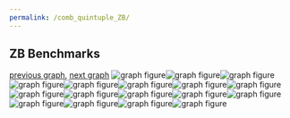 ```yaml
---
permalink: /comb_quintuple_ZB/
---
```



## ZB Benchmarks

[previous graph](../comb_quintuple_SORTD/), [next graph](../single_and_doubles/)
![graph figure](./images/quintuple/ZB/ZB-A_box.png)![graph figure](./images/quintuple/ZB/ZB-AVL_box.png)![graph figure](./images/quintuple/ZB/ZB-CYPHERD_box.png)![graph figure](./images/quintuple/ZB/ZB-EGG_box.png)![graph figure](./images/quintuple/ZB/ZB-F_box.png)![graph figure](./images/quintuple/ZB/ZB-FACE_box.png)![graph figure](./images/quintuple/ZB/ZB-FLOYD_box.png)![graph figure](./images/quintuple/ZB/ZB-H_box.png)![graph figure](./images/quintuple/ZB/ZB-JSOND_box.png)![graph figure](./images/quintuple/ZB/ZB-K_box.png)![graph figure](./images/quintuple/ZB/ZB-O_box.png)![graph figure](./images/quintuple/ZB/ZB-PDFD_box.png)![graph figure](./images/quintuple/ZB/ZB-RB_box.png)![graph figure](./images/quintuple/ZB/ZB-ROD_box.png)![graph figure](./images/quintuple/ZB/ZB-SMATRIX_box.png)![graph figure](./images/quintuple/ZB/ZB-SORTD_box.png)![graph figure](./images/quintuple/ZB/ZB-ZB_box.png)